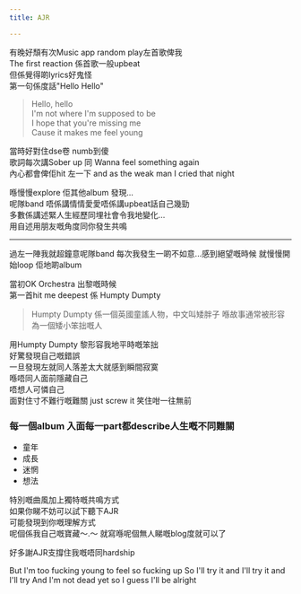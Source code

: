 ```yaml
---
title: AJR

---
```

有晚好頹有次Music app random play左首歌俾我 <br>
The first reaction 係首歌一般upbeat <br>
但係覺得啲lyrics好鬼怪		
第一句係度話"Hello Hello"		
	
> Hello, hello		
> I'm not where I'm supposed to be			
> I hope that you're missing me		
> Cause it makes me feel young

當時好對住dse卷 numb到傻		
歌詞每次講Sober up 同 Wanna feel something again	 
內心都會俾佢hit 左一下
and as the weak man I cried that night
	
喺慢慢explore 佢其他album 發現... 			
呢隊band 唔係講情情愛愛唔係講upbeat話自己幾勁		
多數係講述緊人生經歷同埋社會令我地變化...		
用自述用朋友嘅角度同你發生共鳴

<hr>
過左一陣我就超鐘意呢隊band		
每次我發生一啲不如意...感到絕望嘅時候 	
就慢慢開始loop 佢地啲album

當初OK Orchestra 出黎嘅時候		
第一首hit me deepest 係 Humpty Dumpty		
> Humpty Dumpty 係一個英國童謠人物，中文叫矮胖子 
> 喺故事通常被形容為一個矮小笨拙嘅人				

用Humpty Dumpty 黎形容我地平時嘅笨拙		
好驚發現自己嘅錯誤		
一旦發現左就同人落差太大就感到瞬間寂寞		
喺唔同人面前隱藏自己		
唔想人可憐自己		
面對住寸不難行嘅難關 just screw it 笑住咁一往無前		

### 每一個album 入面每一part都describe人生嘅不同難關		
* 童年	
* 成長	
* 迷惘	
* 想法	


特別嘅曲風加上獨特嘅共鳴方式		
如果你睇不妨可以試下聽下AJR		
可能發現到你嘅理解方式		
呢個係我自己嘅寶藏～.～
就寫喺呢個無人睇嘅blog度就可以了

好多謝AJR支撐住我嘅唔同hardship	



But I'm too fucking young to feel so fucking up
So I'll try it and I'll try it and I'll try
And I'm not dead yet so I guess I'll be alright	



	
